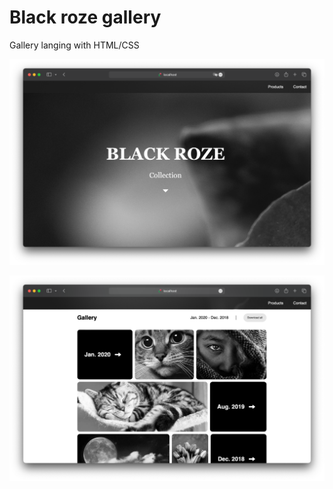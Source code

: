 # Black roze gallery

Gallery langing with HTML/CSS

![img.png](readme/img.png)

![img_1.png](readme/img_1.png)
